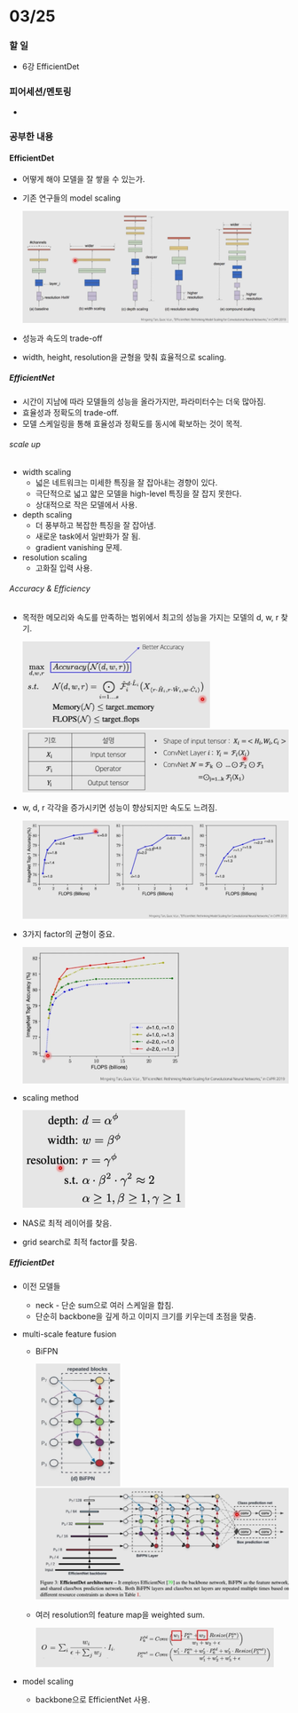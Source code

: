 # 03/25

### 할 일

* 6강 EfficientDet



### 피어세션/멘토링

* 




### 공부한 내용

#### EfficientDet

* 어떻게 해야 모델을 잘 쌓을 수 있는가.

* 기존 연구들의 model scaling

  <img src="0325.assets/image-20220325120814247.png" alt="image-20220325120814247" style="zoom:50%;" />

* 성능과 속도의 trade-off

* width, height, resolution을 균형을 맞춰 효율적으로 scaling.



##### EfficientNet

* 시간이 지남에 따라 모델들의 성능을 올라가지만, 파라미터수는 더욱 많아짐.
* 효율성과 정확도의 trade-off.
* 모델 스케일링을 통해 효율성과 정확도를 동시에 확보하는 것이 목적.



###### scale up

* width scaling
  * 넓은 네트워크는 미세한 특징을 잘 잡아내는 경향이 있다.
  * 극단적으로 넓고 얇은 모델을 high-level 특징을 잘 잡지 못한다.
  * 상대적으로 작은 모델에서 사용.
* depth scaling
  * 더 풍부하고 복잡한 특징을 잘 잡아냄.
  * 새로운 task에서 일반화가 잘 됨.
  * gradient vanishing 문제.
* resolution scaling
  * 고화질 입력 사용.



###### Accuracy & Efficiency

* 목적한 메모리와 속도를 만족하는 범위에서 최고의 성능을 가지는 모델의 d, w, r 찾기.

  <img src="0325.assets/image-20220325125326148.png" alt="image-20220325125326148" style="zoom:50%;" />

  <img src="0325.assets/image-20220325125335831.png" alt="image-20220325125335831" style="zoom:50%;" />

* w, d, r 각각을 증가시키면 성능이 향상되지만 속도도 느려짐.

  <img src="0325.assets/image-20220325125440887.png" alt="image-20220325125440887" style="zoom:50%;" />

* 3가지 factor의 균형이 중요.

  <img src="0325.assets/image-20220325125538931.png" alt="image-20220325125538931" style="zoom:50%;" />

* scaling method

  <img src="0325.assets/image-20220325125657360.png" alt="image-20220325125657360" style="zoom:50%;" />

* NAS로 최적 레이어를 찾음.

* grid search로 최적 factor를 찾음.



##### EfficientDet

* 이전 모델들

  * neck - 단순 sum으로 여러 스케일을 합침.
  * 단순히 backbone을 깊게 하고 이미지 크기를 키우는데 초점을 맞춤.

* multi-scale feature fusion

  * BiFPN

    <img src="0325.assets/image-20220325131000967.png" alt="image-20220325131000967" style="zoom:50%;" />

    <img src="0325.assets/image-20220325131026954.png" alt="image-20220325131026954" style="zoom:50%;" />

  * 여러 resolution의 feature map을 weighted sum.

    <img src="0325.assets/image-20220325131231858.png" alt="image-20220325131231858" style="zoom:50%;" />

* model scaling

  * backbone으로 EfficientNet 사용.

    

